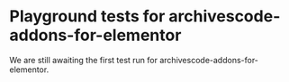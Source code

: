 # Playground tests for archivescode-addons-for-elementor
We are still awaiting the first test run for archivescode-addons-for-elementor.
